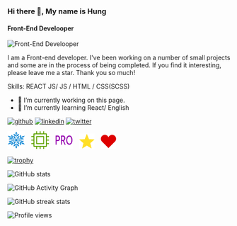 ### Hi there 👋, My name is Hung
#### Front-End Develooper
![Front-End Develooper](https://github.githubassets.com/images/modules/site/social-cards/github-social.png)

I am a Front-end developer. I've been working on a number of small projects and some are in the process of being completed. If you find it interesting, please leave me a star. Thank you so much!

Skills: REACT JS/ JS / HTML / CSS(SCSS)

- 🔭 I’m currently working on this page. 
- 🌱 I’m currently learning React/ English 


[<img src='https://cdn.jsdelivr.net/npm/simple-icons@3.0.1/icons/github.svg' target='_blank' alt='github' height='40'>](https://github.com/Hunga9k50doker)  [<img src='https://cdn.jsdelivr.net/npm/simple-icons@3.0.1/icons/linkedin.svg' target='_blank' alt='linkedin' height='40'>](https://www.linkedin.com/in/nguyen-hung-651459218/)  [<img src='https://cdn.jsdelivr.net/npm/simple-icons@3.0.1/icons/twitter.svg' target='_blank' alt='twitter' height='40'>](https://twitter.com/NguyenHung231)  

<a href='https://archiveprogram.github.com/'><img src='https://raw.githubusercontent.com/acervenky/animated-github-badges/master/assets/acbadge.gif' width='40' height='40'></a> <a href='https://docs.github.com/en/developers'><img src='https://raw.githubusercontent.com/acervenky/animated-github-badges/master/assets/devbadge.gif' width='40' height='40'></a> <a href='https://github.com/pricing'><img src='https://raw.githubusercontent.com/acervenky/animated-github-badges/master/assets/pro.gif' width='40' height='40'></a> <a href='https://stars.github.com/'><img src='https://raw.githubusercontent.com/acervenky/animated-github-badges/master/assets/starbadge.gif' width='35' height='35'></a> <a href='https://docs.github.com/en/github/supporting-the-open-source-community-with-github-sponsors'><img src='https://raw.githubusercontent.com/acervenky/animated-github-badges/master/assets/sponsorbadge.gif' width='35' height='35'></a> 

[![trophy](https://github-profile-trophy.vercel.app/?username=Hunga9k50doker)](https://github.com/ryo-ma/github-profile-trophy)

![GitHub stats](https://github-readme-stats.vercel.app/api?username=Hunga9k50doker&show_icons=true&count_private=true)  

![GitHub Activity Graph](https://activity-graph.herokuapp.com/graph?username=Hunga9k50doker)  

![GitHub streak stats](https://github-readme-streak-stats.herokuapp.com/?user=Hunga9k50doker)  

![Profile views](https://gpvc.arturio.dev/Hunga9k50doker)  
